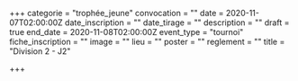 +++
categorie = "trophée_jeune"
convocation = ""
date = 2020-11-07T02:00:00Z
date_inscription = ""
date_tirage = ""
description = ""
draft = true
end_date = 2020-11-08T02:00:00Z
event_type = "tournoi"
fiche_inscription = ""
image = ""
lieu = ""
poster = ""
reglement = ""
title = "Division 2 - J2"

+++
